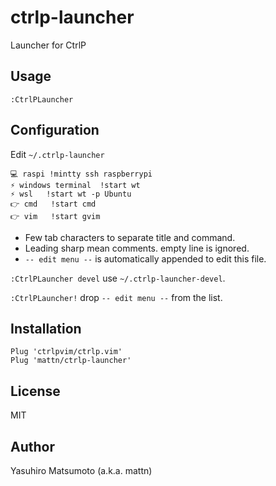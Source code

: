 # ctrlp-launcher

Launcher for CtrlP

## Usage

```
:CtrlPLauncher
```

## Configuration

Edit `~/.ctrlp-launcher`

```
💻 raspi	!mintty ssh raspberrypi
⚡ windows terminal	!start wt
⚡ wsl	!start wt -p Ubuntu
👉 cmd	!start cmd
👉 vim	!start gvim
```

* Few tab characters to separate title and command.
* Leading sharp mean comments. empty line is ignored.
* `-- edit menu --` is automatically appended to edit this file.

`:CtrlPLauncher devel` use `~/.ctrlp-launcher-devel`.

`:CtrlPLauncher!` drop `-- edit menu --` from the list.

## Installation

```
Plug 'ctrlpvim/ctrlp.vim'
Plug 'mattn/ctrlp-launcher'
```

## License

MIT

## Author

Yasuhiro Matsumoto (a.k.a. mattn)
